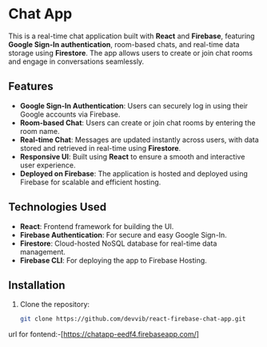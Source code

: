 # Chat App

This is a real-time chat application built with **React** and **Firebase**, featuring **Google Sign-In authentication**, room-based chats, and real-time data storage using **Firestore**. The app allows users to create or join chat rooms and engage in conversations seamlessly.

## Features

- **Google Sign-In Authentication**: Users can securely log in using their Google accounts via Firebase.
- **Room-based Chat**: Users can create or join chat rooms by entering the room name.
- **Real-time Chat**: Messages are updated instantly across users, with data stored and retrieved in real-time using **Firestore**.
- **Responsive UI**: Built using **React** to ensure a smooth and interactive user experience.
- **Deployed on Firebase**: The application is hosted and deployed using Firebase for scalable and efficient hosting.

## Technologies Used

- **React**: Frontend framework for building the UI.
- **Firebase Authentication**: For secure and easy Google Sign-In.
- **Firestore**: Cloud-hosted NoSQL database for real-time data management.
- **Firebase CLI**: For deploying the app to Firebase Hosting.
  
## Installation

1. Clone the repository:
   ```bash
   git clone https://github.com/devvib/react-firebase-chat-app.git


url for fontend:-[https://chatapp-eedf4.firebaseapp.com/]
